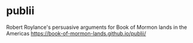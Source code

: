 # publii
Robert Roylance's persuasive arguments for Book of Mormon lands in the Americas
https://book-of-mormon-lands.github.io/publii/
